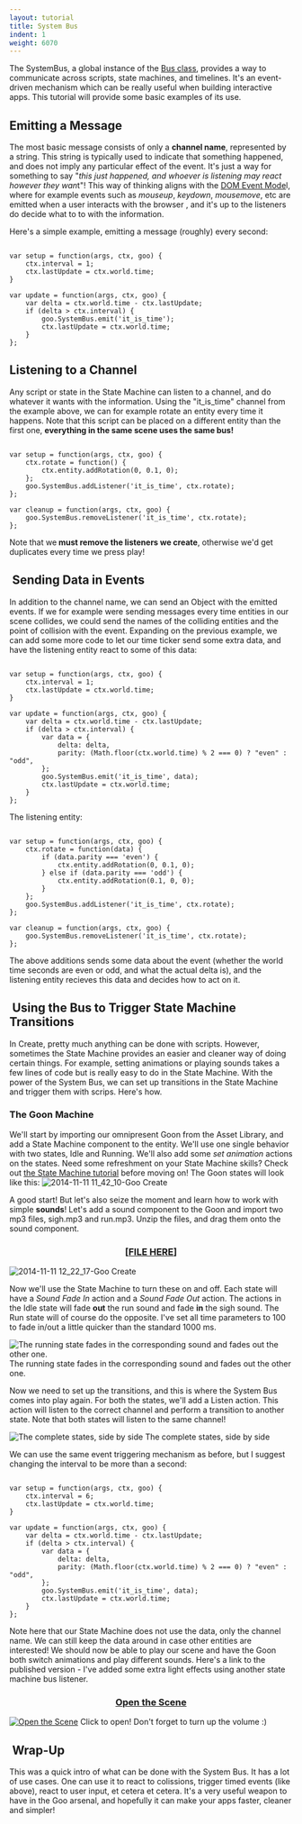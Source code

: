 ```yaml
---
layout: tutorial
title: System Bus
indent: 1
weight: 6070
---
```

The SystemBus, a global instance of the <a href="http://code.gooengine.com/latest/docs/Bus.html" target="_blank">Bus class</a>, provides a way to communicate across scripts, state machines, and timelines. It's an event-driven mechanism which can be really useful when building interactive apps. This tutorial will provide some basic examples of its use.
<h2>Emitting a Message</h2>
The most basic message consists of only a <strong>channel name</strong>, represented by a string. This string is typically used to indicate that something happened, and does not imply any particular effect of the event. It's just a way for something to say "<em>this just happened, and whoever is listening may react however they wan</em>t"! This way of thinking aligns with the <a href="https://developer.mozilla.org/en/docs/Web/API/Event" target="_blank">DOM Event Mode</a>l, where for example events such as <em>mouseup</em>, <em>keydown</em>, <em>mousemove</em>, etc are emitted when a user interacts with the browser , and it's up to the listeners do decide what to to with the information.

Here's a simple example, emitting a message (roughly) every second:

<pre><code>
var setup = function(args, ctx, goo) {
	ctx.interval = 1;
	ctx.lastUpdate = ctx.world.time;
}

var update = function(args, ctx, goo) {
	var delta = ctx.world.time - ctx.lastUpdate;
	if (delta > ctx.interval) {
		goo.SystemBus.emit('it_is_time');
		ctx.lastUpdate = ctx.world.time;
	}
};
</code></pre>

<h2>Listening to a Channel</h2>
Any script or state in the State Machine can listen to a channel, and do whatever it wants with the information. Using the "it_is_time" channel from the example above, we can for example rotate an entity every time it happens. Note that this script can be placed on a different entity than the first one, <strong>everything in the same scene uses the same bus!</strong>

<pre><code>
var setup = function(args, ctx, goo) {
	ctx.rotate = function() {
		ctx.entity.addRotation(0, 0.1, 0);
	};
	goo.SystemBus.addListener('it_is_time', ctx.rotate);
};

var cleanup = function(args, ctx, goo) {
	goo.SystemBus.removeListener('it_is_time', ctx.rotate);
};
</code></pre>

Note that we<strong> must remove the listeners we create</strong>, otherwise we'd get duplicates every time we press play!
<h2> Sending Data in Events</h2>
In addition to the channel name, we can send an Object with the emitted events. If we for example were sending messages every time entities in our scene collides, we could send the names of the colliding entities and the point of collision with the event. Expanding on the previous example, we can add some more code to let our time ticker send some extra data, and have the listening entity react to some of this data:

<pre><code>
var setup = function(args, ctx, goo) {
	ctx.interval = 1;
	ctx.lastUpdate = ctx.world.time;
}

var update = function(args, ctx, goo) {
	var delta = ctx.world.time - ctx.lastUpdate;
	if (delta > ctx.interval) {
		var data = {
			delta: delta,
			parity: (Math.floor(ctx.world.time) % 2 === 0) ? "even" : "odd",
		};
		goo.SystemBus.emit('it_is_time', data);
		ctx.lastUpdate = ctx.world.time;
	}
};
</code></pre>

The listening entity:

<pre><code>
var setup = function(args, ctx, goo) {
	ctx.rotate = function(data) {
		if (data.parity === 'even') {
			ctx.entity.addRotation(0, 0.1, 0);
		} else if (data.parity === 'odd') {
			ctx.entity.addRotation(0.1, 0, 0);
		}
	};
	goo.SystemBus.addListener('it_is_time', ctx.rotate);
};

var cleanup = function(args, ctx, goo) {
	goo.SystemBus.removeListener('it_is_time', ctx.rotate);
};
</code></pre>

The above additions sends some data about the event (whether the world time seconds are even or odd, and what the actual delta is), and the listening entity recieves this data and decides how to act on it.
<h2> Using the Bus to Trigger State Machine Transitions</h2>
In Create, pretty much anything can be done with scripts. However, sometimes the State Machine provides an easier and cleaner way of doing certain things. For example, setting animations or playing sounds takes a few lines of code but is really easy to do in the State Machine. With the power of the System Bus, we can set up transitions in the State Machine and trigger them with scrips. Here's how.
<h3>The Goon Machine</h3>
We'll start by importing our omnipresent Goon from the Asset Library, and add a State Machine component to the entity. We'll use one single behavior with two states, Idle and Running. We'll also add some <em>set animation</em> actions on the states. Need some refreshment on your State Machine skills? Check out <a title="The State Machine" href="http://www.goocreate.com/learn/the-state-machine/" target="_blank">the State Machine tutorial</a> before moving on! The Goon states will look like this:

<img class="size-full wp-image-1168 aligncenter" src="http://goocreate.com/wp-content/uploads/sites/3/2014/11/2014-11-11-11_42_10-Goo-Create.jpg" alt="2014-11-11 11_42_10-Goo Create" />

A good start! But let's also seize the moment and learn how to work with simple <strong>sounds</strong>! Let's add a sound component to the Goon and import two mp3 files, sigh.mp3 and run.mp3. Unzip the files, and drag them onto the sound component.
<h3 style="text-align: center;">[<a href="http://www.goocreate.com/learn/wp-content/uploads/sites/2/2014/11/systembus_sounds.zip" target="_blank">FILE HERE</a>]</h3>
<img class="size-full wp-image-1169 aligncenter" src="http://goocreate.com/wp-content/uploads/sites/3/2014/11/2014-11-11-12_22_17-Goo-Create.jpg" alt="2014-11-11 12_22_17-Goo Create" />

Now we'll use the State Machine to turn these on and off. Each state will have a <em>Sound Fade In</em> action and a <em>Sound Fade Out</em> action. The actions in the Idle state will fade <strong>out</strong> the run sound and fade <strong>in</strong> the sigh sound. The Run state will of course do the opposite. I've set all time parameters to 100 to fade in/out a little quicker than the standard 1000 ms.

<img class="size-full wp-image-1170" src="http://goocreate.com/wp-content/uploads/sites/3/2014/11/2014-11-11-12_25_05-Goo-Create.jpg" alt="The running state fades in the corresponding sound and fades out the other one." /> The running state fades in the corresponding sound and fades out the other one.

Now we need to set up the transitions, and this is where the System Bus comes into play again. For both the states, we'll add a Listen action. This action will listen to the correct channel and perform a transition to another state. Note that both states will listen to the same channel!

<img class="size-full wp-image-1171" src="http://goocreate.com/wp-content/uploads/sites/3/2014/11/both.jpg" alt="The complete states, side by side" /> The complete states, side by side

We can use the same event triggering mechanism as before, but I suggest changing the interval to be more than a second:

<pre><code>
var setup = function(args, ctx, goo) {
	ctx.interval = 6;
	ctx.lastUpdate = ctx.world.time;
}

var update = function(args, ctx, goo) {
	var delta = ctx.world.time - ctx.lastUpdate;
	if (delta > ctx.interval) {
		var data = {
			delta: delta,
			parity: (Math.floor(ctx.world.time) % 2 === 0) ? "even" : "odd",
		};
		goo.SystemBus.emit('it_is_time', data);
		ctx.lastUpdate = ctx.world.time;
	}
};
</code></pre>

Note here that our State Machine does not use the data, only the channel name. We can still keep the data around in case other entities are interested! We should now be able to play our scene and have the Goon both switch animations and play different sounds. Here's a link to the published version - I've added some extra light effects using another state machine bus listener.
<h3 style="text-align: center;"><a href="https://goote.ch/c27b938433b34bbc8e99c5ce8c9460c1.scene/" target="_blank">Open the Scene</a></h3>
<a href="https://goote.ch/c27b938433b34bbc8e99c5ce8c9460c1.scene"><img class="size-full wp-image-1172" src="http://goocreate.com/wp-content/uploads/sites/3/2014/11/2014-11-11-12_39_27-Goo-Create.jpg" alt="Open the Scene" /></a> Click to open! Don't forget to turn up the volume :)
<h2> Wrap-Up</h2>
This was a quick intro of what can be done with the System Bus. It has a lot of use cases. One can use it to react to colissions, trigger timed events (like above), react to user input, et cetera et cetera. It's a very useful weapon to have in the Goo arsenal, and hopefully it can make your apps faster, cleaner and simpler!
